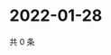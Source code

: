 # 2022-01-28

共 0 条

<!-- BEGIN WEIBO -->
<!-- 最后更新时间 Fri Jan 28 2022 20:13:27 GMT+0800 (China Standard Time) -->

<!-- END WEIBO -->
